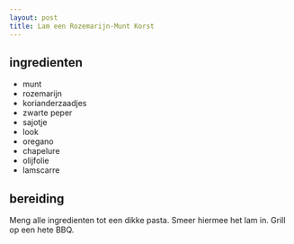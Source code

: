 ```yaml
---
layout: post
title: Lam een Rozemarijn-Munt Korst
---
```


## ingredienten

* munt
* rozemarijn
* korianderzaadjes
* zwarte peper
* sajotje
* look
* oregano
* chapelure
* olijfolie
* lamscarre

## bereiding

Meng alle ingredienten tot een dikke pasta. Smeer hiermee het lam in. Grill op een hete BBQ.

